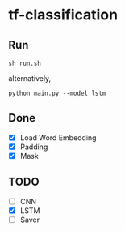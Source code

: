 # tf-classification

## Run
```
sh run.sh
```

alternatively,
```
python main.py --model lstm
```
## Done
- [x] Load Word Embedding
- [x] Padding
- [x] Mask

## TODO
- [ ] CNN
- [x] LSTM
- [ ] Saver